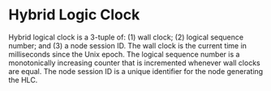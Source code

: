 # Hybrid Logic Clock

Hybrid logical clock is a 3-tuple of: (1) wall clock; (2) logical sequence
number; and (3) a node session ID. The wall clock is the current time in
milliseconds since the Unix epoch. The logical sequence number is a monotonically
increasing counter that is incremented whenever wall clocks are equal. The node
session ID is a unique identifier for the node generating the HLC.
